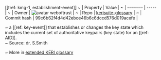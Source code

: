 [[tref: kmg-1, establishment-event]]
~ | Property | Value |
~ | -------- | ----- |
~ | Owner | ![avatar](https://avatars.githubusercontent.com/u/82824804?v=4) weboftrust |
~ | Repo | [kerisuite-glossary](https://github.com/weboftrust/kerisuite-glossary) |
~ | Commit hash | 99c6b62f4d4d42ebce46b6c6dccd576d019acefe |

~ a [[ref: key-event]] that establishes or changes the key state which includes the current set of authoritative keypairs (key state) for an [[ref: AID]].  
~ Source: dr. S.Smith

~ More in <a href="https://weboftrust.github.io/WOT-terms/docs/glossary/establishment-event">extended KERI glossary</a>
